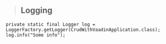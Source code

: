 >## Logging
>

    private static final Logger log = LoggerFactory.getLogger(CrudWithVaadinApplication.class);
    log.info("Some info");

<!--stackedit_data:
eyJoaXN0b3J5IjpbLTE2NjA3MTg4MDRdfQ==
-->